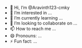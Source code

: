 - 👋 Hi, I’m @Aravinth123-cmky
- 👀 I’m interested in ...
- 🌱 I’m currently learning ...
- 💞️ I’m looking to collaborate on ...
- 📫 How to reach me ...
- 😄 Pronouns: ...
- ⚡ Fun fact: ...

<!---
Aravinth123-cmky/Aravinth123-cmky is a ✨ special ✨ repository because its `README.md` (this file) appears on your GitHub profile.
You can click the Preview link to take a look at your changes.
--->
